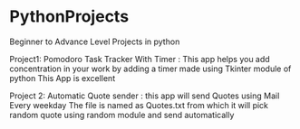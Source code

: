 # PythonProjects
Beginner to Advance Level Projects in python



Project1:
Pomodoro Task Tracker With Timer : This app helps you add concentration in your work by adding a timer made using Tkinter module of python This App is excellent


Project 2:
Automatic Quote sender : this app will send Quotes using Mail Every weekday The file is named as Quotes.txt from which it will pick random quote using random module and send automatically
